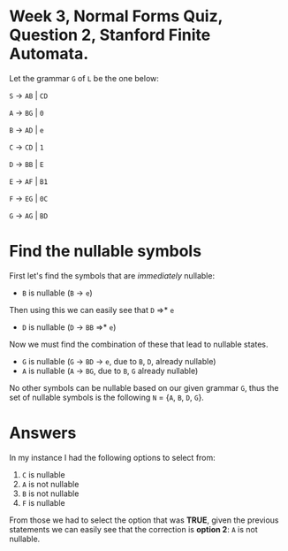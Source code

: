 # Week 3, Normal Forms Quiz, Question 2, Stanford Finite Automata.

Let the grammar `G` of `L` be the one below:

`S` -> `AB` | `CD`

`A` -> `BG` | `0`

`B` -> `AD` | `e`

`C` -> `CD` | `1`

`D` -> `BB` | `E`

`E` -> `AF` | `B1`

`F` -> `EG` | `0C`

`G` -> `AG` | `BD`

# Find the nullable symbols

First let's find the symbols that are *immediately* nullable:

 * `B` is nullable (`B` -> `e`)
 
Then using this we can easily see that `D` =>* `e`

 * `D` is nullable (`D` -> `BB` =>* `e`)
 
Now we must find the combination of these that lead to nullable states.

 * `G` is nullable (`G` -> `BD` -> `e`, due to `B`, `D`, already nullable)
 * `A` is nullable (`A` -> `BG`, due to `B`, `G` already nullable)
 
No other symbols can be nullable based on our given grammar `G`, thus the set
of nullable symbols is the following `N` = {`A`, `B`, `D`, `G`}.


# Answers

In my instance I had the following options to select from:

 1. `C` is nullable
 2. `A` is not nullable
 3. `B` is not nullable
 4. `F` is nullable
 
 
From those we had to select the option that was **TRUE**, given the previous statements
we can easily see that the correction is **option 2**: `A` is not nullable.



